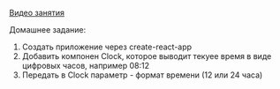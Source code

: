 [Видео занятия](https://youtu.be/KJ3yE6Wkh2Q)

Домашнее задание:

1. Создать приложение через create-react-app
2. Добавить компонен Clock, которое выводит текуее время в виде цифровых часов, например 08:12
3. Передать в Clock параметр - формат времени (12 или 24 часа)